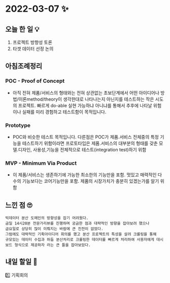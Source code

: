# 2022-03-07 ✨

## 오늘 한 일 💡

1. 프로젝트 방향성 토론
2. 타겟 데이터 선정 논의

## 아침조례정리
### POC - Proof of Concept
+ 아직 전혀 제품/서비스의 형태와는 전혀 상관없는 초보단계에서 어떤 아이디어나 방법/이론method/theory이 생각한대로 나타나는지 아닌지를 테스트하는 작은 시도의 프로젝트. 빠르게 do-able 실현 가능하냐 아니냐를 통해서 추후에 나타날 위험이나 실패를 미리 경험하고 테스트함이 목적입니다.
### Prototype
+ POC와 비슷한 테스트 목적입니다. 다른점은 POC가 제품.서비스 전체중의 특정 기능을 테스트하기 위함이라면 프로토타입은 제품.서비스의 대부분의 형태를 갖춘 모델.디자인, 사용성,기능을 전체적으로 테스트(integration test)하기 위함
### MVP - Minimum Via Product
+ 이 제품/서비스는 생존하기에 가능한 최소한의 기능만을 포함. 멋있고 매력적인 다수의 기능보다는 코어기능만을 포함. 제품의 시장가치가 충분히 있겠는가를 알기 위함


## 느낀 점 🙄
```
빅데이터 분산 도메인의 방향성을 잡기 어려웠다. 
금일 14시20분 전문가리뷰를 진행하며 궁금한 점과 대략적인 방향을 잡아보려 했으나 
금요일로 상당히 많이 미뤄지는 바람에 큰 진전이 없었다. 
그럼에도 대략적인 기획아이디어 회의를 했고 분산 프로젝트의 특성을 살려 크롤링을 통해 
규모있는 데이터 수집과 하둡 분산처리로 크롤링한 데이터를 빠르게 처리하여 사용자에게 대시보드 형식으로 제공하자 라는 큰 틀을 잡아보았다.
```
## 내일 할일 🧐
1️⃣ 기획회의



